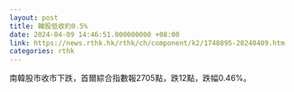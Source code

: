 ```yaml
---
layout: post
title: 韓股低收約0.5%
date: 2024-04-09 14:46:51.000000000 +08:00
link: https://news.rthk.hk/rthk/ch/component/k2/1748095-20240409.htm
categories: rthk
---
```


南韓股市收市下跌，首爾綜合指數報2705點，跌12點，跌幅0.46%。
